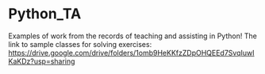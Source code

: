 # Python_TA
Examples of work from the records of teaching and assisting in Python!
The link to sample classes for solving exercises: https://drive.google.com/drive/folders/1omb9HeKKfzZDpOHQEEd7SvqIuwIKaKDz?usp=sharing
